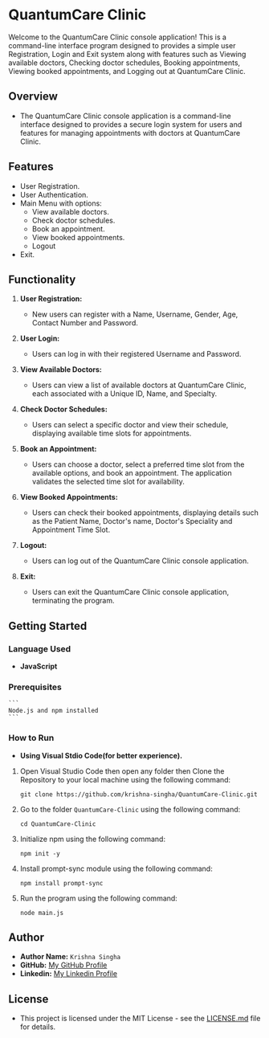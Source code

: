 # QuantumCare Clinic

Welcome to the QuantumCare Clinic console application! This is a command-line interface program designed to provides a simple user Registration, Login and Exit system along with features such as Viewing available doctors, Checking doctor schedules, Booking appointments, Viewing booked appointments, and Logging out at QuantumCare Clinic.

## Overview

   - The QuantumCare Clinic console application is a command-line interface designed to provides a secure login system for users and features for managing appointments with doctors at QuantumCare Clinic.

## Features

- User Registration.
- User Authentication.
- Main Menu with options:
   - View available doctors.
   - Check doctor schedules.
   - Book an appointment.
   - View booked appointments.
   - Logout
- Exit.

## Functionality

1. **User Registration:**

   - New users can register with a Name, Username, Gender, Age, Contact Number and Password.

2. **User Login:**

   - Users can log in with their registered Username and Password.

3. **View Available Doctors:**

   - Users can view a list of available doctors at QuantumCare Clinic, each associated with a Unique ID, Name, and Specialty.

4. **Check Doctor Schedules:**

   - Users can select a specific doctor and view their schedule, displaying available time slots for appointments.

5. **Book an Appointment:**

   - Users can choose a doctor, select a preferred time slot from the available options, and book an appointment. The application validates the selected time slot for availability.

6. **View Booked Appointments:**

   - Users can check their booked appointments, displaying details such as the 
   Patient Name, Doctor's name, Doctor's Speciality and Appointment Time Slot.

7. **Logout:**

   - Users can log out of the QuantumCare Clinic console application.

8. **Exit:**

   - Users can exit the QuantumCare Clinic console application, terminating the program.

## Getting Started

### Language Used

   - **JavaScript**

### Prerequisites

    ```
    Node.js and npm installed
    ```

### How to Run

   - **Using Visual Stdio Code(for better experience).**

1. Open Visual Studio Code then open any folder then Clone the Repository to your local machine using the following command:

    ```
    git clone https://github.com/krishna-singha/QuantumCare-Clinic.git
    ```

2. Go to the folder `QuantumCare-Clinic` using the following command:

    ```
    cd QuantumCare-Clinic
    ```

3. Initialize npm using the following command:

    ```
    npm init -y
    ```
4. Install prompt-sync module using the following command:

    ```
    npm install prompt-sync
    ```
5. Run the program using the following command:

    ```
    node main.js
    ```

## Author

- **Author Name:** `Krishna Singha`
- **GitHub:** [My GitHub Profile](https://github.com/krishna-singha)
- **Linkedin:** [My Linkedin Profile](https://linkedin.com/in/krishnasingha)

## License
   - This project is licensed under the MIT License - see the [LICENSE.md](LICENSE.md) file for details.
